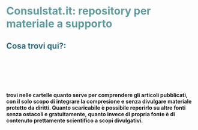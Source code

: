 <h1 style="color: #5e9ca0;">Consulstat.it: repository per materiale a supporto</h1>
<h2 style="color: #2e6c80;">Cosa trovi qui?:</h2>
<p>&nbsp;</p>
<p>&nbsp;</p>
<p>&nbsp;</p>
<p><strong>trovi nelle cartelle quanto serve per comprendere gli articoli pubblicati, con il solo scopo di integrare la compresione e senza divulgare materiale protetto da diritti. Quanto scaricabile &egrave; possibile reperirlo su altre fonti senza ostacoli e gratuitamente, quanto invece di propria fonte &egrave; di contenuto prettamente scientifico a scopi divulgativi.&nbsp;</strong></p>
<p>&nbsp;</p>
